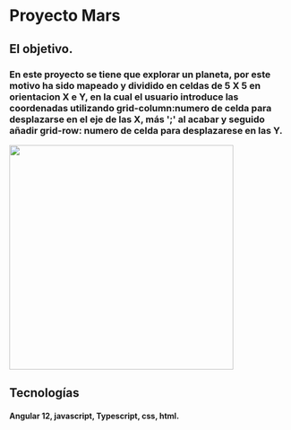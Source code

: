 # Proyecto Mars

## El objetivo.
### En este proyecto se tiene que explorar un planeta, por este motivo ha sido mapeado y dividido en celdas de 5 X 5 en orientacion X e Y, en la cual el usuario introduce las coordenadas utilizando grid-column:numero de celda para desplazarse en el eje de las X, más ';' al acabar y seguido añadir grid-row: numero de celda para desplazarese en las Y.

<div>
    <img src="/assets/img/planeta.jpg" width="400px"> 
</div>

## Tecnologías
#### Angular 12,  javascript,  Typescript,  css,  html.
